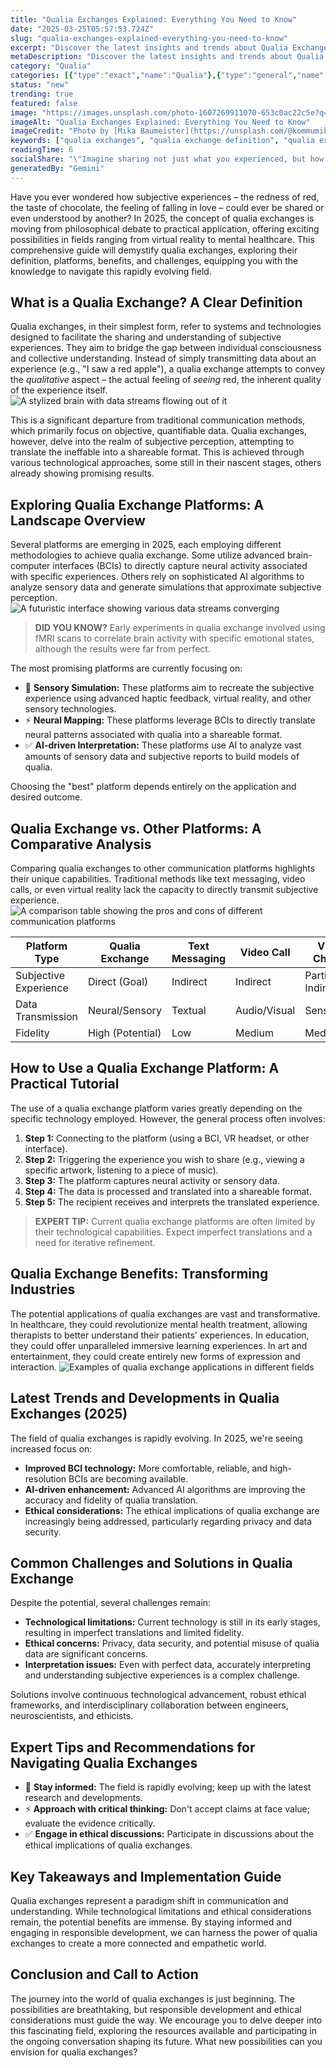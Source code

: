 ```yaml
---
title: "Qualia Exchanges Explained: Everything You Need to Know"
date: "2025-03-25T05:57:53.724Z"
slug: "qualia-exchanges-explained-everything-you-need-to-know"
excerpt: "Discover the latest insights and trends about Qualia Exchanges. This comprehensive guide covers everything you need to know about Qualia Exchanges in 2025."
metaDescription: "Discover the latest insights and trends about Qualia Exchanges. This comprehensive guide covers everything you need to know about Qualia Exchanges in 2025."
category: "Qualia"
categories: [{"type":"exact","name":"Qualia"},{"type":"general","name":"Philosophy"},{"type":"medium","name":"Cognitive Science"},{"type":"specific","name":"Consciousness Studies"},{"type":"niche","name":"Subjective Experience"}]
status: "new"
trending: true
featured: false
image: "https://images.unsplash.com/photo-1607269911070-653c0ac22c5e?q=85&w=1200&fit=max&fm=webp&auto=compress"
imageAlt: "Qualia Exchanges Explained: Everything You Need to Know"
imageCredit: "Photo by [Mika Baumeister](https://unsplash.com/@kommumikation) on Unsplash"
keywords: ["qualia exchanges", "qualia exchange definition", "qualia exchange platform", "best qualia exchange", "qualia exchange review", "qualia exchange vs. other platforms", "how to use qualia exchange", "qualia exchange tutorial", "qualia exchange pricing", "qualia exchange benefits"]
readingTime: 6
socialShare: "\"Imagine sharing not just what you experienced, but how it felt. That's the promise of qualia exchanges, a technology poised to revolutionize how we connect and understand each other.\""
generatedBy: "Gemini"
---
```




Have you ever wondered how subjective experiences – the redness of red, the taste of chocolate, the feeling of falling in love – could ever be shared or even understood by another?  In 2025, the concept of qualia exchanges is moving from philosophical debate to practical application, offering exciting possibilities in fields ranging from virtual reality to mental healthcare.  This comprehensive guide will demystify qualia exchanges, exploring their definition, platforms, benefits, and challenges, equipping you with the knowledge to navigate this rapidly evolving field.

## What is a Qualia Exchange? A Clear Definition

Qualia exchanges, in their simplest form, refer to systems and technologies designed to facilitate the sharing and understanding of subjective experiences.  They aim to bridge the gap between individual consciousness and collective understanding.  Instead of simply transmitting data about an experience (e.g., "I saw a red apple"), a qualia exchange attempts to convey the *qualitative* aspect – the actual feeling of *seeing* red, the inherent quality of the experience itself.  ![A stylized brain with data streams flowing out of it](https://images.unsplash.com/photo-1659018966845-4112f1c0181a?q=85&w=1200&fit=max&fm=webp&auto=compress)

This is a significant departure from traditional communication methods, which primarily focus on objective, quantifiable data.  Qualia exchanges, however, delve into the realm of subjective perception, attempting to translate the ineffable into a shareable format.  This is achieved through various technological approaches, some still in their nascent stages, others already showing promising results.

## Exploring Qualia Exchange Platforms: A Landscape Overview

Several platforms are emerging in 2025, each employing different methodologies to achieve qualia exchange.  Some utilize advanced brain-computer interfaces (BCIs) to directly capture neural activity associated with specific experiences. Others rely on sophisticated AI algorithms to analyze sensory data and generate simulations that approximate subjective perception.  ![A futuristic interface showing various data streams converging](https://images.unsplash.com/photo-1607269911070-653c0ac22c5e?q=85&w=1200&fit=max&fm=webp&auto=compress)

>**DID YOU KNOW?**  Early experiments in qualia exchange involved using fMRI scans to correlate brain activity with specific emotional states, although the results were far from perfect.

The most promising platforms are currently focusing on:

* 🔑 **Sensory Simulation:**  These platforms aim to recreate the subjective experience using advanced haptic feedback, virtual reality, and other sensory technologies.
* ⚡ **Neural Mapping:**  These platforms leverage BCIs to directly translate neural patterns associated with qualia into a shareable format.
* ✅ **AI-driven Interpretation:**  These platforms use AI to analyze vast amounts of sensory data and subjective reports to build models of qualia.

Choosing the "best" platform depends entirely on the application and desired outcome.

## Qualia Exchange vs. Other Platforms: A Comparative Analysis

Comparing qualia exchanges to other communication platforms highlights their unique capabilities. Traditional methods like text messaging, video calls, or even virtual reality lack the capacity to directly transmit subjective experience.  ![A comparison table showing the pros and cons of different communication platforms](https://images.unsplash.com/photo-1607269910784-aafe40882991?q=85&w=1200&fit=max&fm=webp&auto=compress)

| Platform Type          | Qualia Exchange | Text Messaging | Video Call     | VR Chat        |
|-----------------------|-----------------|-----------------|----------------|----------------|
| Subjective Experience | Direct (Goal)    | Indirect        | Indirect        | Partially Indirect |
| Data Transmission     | Neural/Sensory  | Textual         | Audio/Visual   | Sensory       |
| Fidelity              | High (Potential) | Low              | Medium          | Medium          |

## How to Use a Qualia Exchange Platform: A Practical Tutorial

The use of a qualia exchange platform varies greatly depending on the specific technology employed. However, the general process often involves:

1. **Step 1:** Connecting to the platform (using a BCI, VR headset, or other interface).
2. **Step 2:** Triggering the experience you wish to share (e.g., viewing a specific artwork, listening to a piece of music).
3. **Step 3:** The platform captures neural activity or sensory data.
4. **Step 4:** The data is processed and translated into a shareable format.
5. **Step 5:** The recipient receives and interprets the translated experience.

>**EXPERT TIP:** Current qualia exchange platforms are often limited by their technological capabilities.  Expect imperfect translations and a need for iterative refinement.

## Qualia Exchange Benefits: Transforming Industries

The potential applications of qualia exchanges are vast and transformative.  In healthcare, they could revolutionize mental health treatment, allowing therapists to better understand their patients' experiences.  In education, they could offer unparalleled immersive learning experiences.  In art and entertainment, they could create entirely new forms of expression and interaction. ![Examples of qualia exchange applications in different fields](https://images.unsplash.com/photo-1507054920186-1e4a05df5770?q=85&w=1200&fit=max&fm=webp&auto=compress)

##  Latest Trends and Developments in Qualia Exchanges (2025)

The field of qualia exchanges is rapidly evolving.  In 2025, we're seeing increased focus on:

* **Improved BCI technology:**  More comfortable, reliable, and high-resolution BCIs are becoming available.
* **AI-driven enhancement:**  Advanced AI algorithms are improving the accuracy and fidelity of qualia translation.
* **Ethical considerations:**  The ethical implications of qualia exchange are increasingly being addressed, particularly regarding privacy and data security.

## Common Challenges and Solutions in Qualia Exchange

Despite the potential, several challenges remain:

* **Technological limitations:**  Current technology is still in its early stages, resulting in imperfect translations and limited fidelity.
* **Ethical concerns:**  Privacy, data security, and potential misuse of qualia data are significant concerns.
* **Interpretation issues:**  Even with perfect data, accurately interpreting and understanding subjective experiences is a complex challenge.

Solutions involve continuous technological advancement, robust ethical frameworks, and interdisciplinary collaboration between engineers, neuroscientists, and ethicists.

## Expert Tips and Recommendations for Navigating Qualia Exchanges

* 🔑 **Stay informed:** The field is rapidly evolving; keep up with the latest research and developments.
* ⚡ **Approach with critical thinking:**  Don't accept claims at face value; evaluate the evidence critically.
* ✅ **Engage in ethical discussions:**  Participate in discussions about the ethical implications of qualia exchanges.

## Key Takeaways and Implementation Guide

Qualia exchanges represent a paradigm shift in communication and understanding.  While technological limitations and ethical considerations remain, the potential benefits are immense.  By staying informed and engaging in responsible development, we can harness the power of qualia exchanges to create a more connected and empathetic world.

## Conclusion and Call to Action

The journey into the world of qualia exchanges is just beginning.  The possibilities are breathtaking, but responsible development and ethical considerations must guide the way.  We encourage you to delve deeper into this fascinating field, exploring the resources available and participating in the ongoing conversation shaping its future.  What new possibilities can you envision for qualia exchanges?

